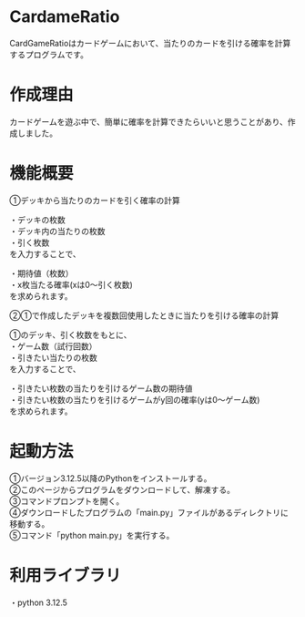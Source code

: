 # CardameRatio

CardGameRatioはカードゲームにおいて、当たりのカードを引ける確率を計算するプログラムです。

# 作成理由

カードゲームを遊ぶ中で、簡単に確率を計算できたらいいと思うことがあり、作成しました。

# 機能概要

①デッキから当たりのカードを引く確率の計算

・デッキの枚数  
・デッキ内の当たりの枚数  
・引く枚数  
を入力することで、  

・期待値（枚数）  
・x枚当たる確率(xは0～引く枚数)  
を求められます。

②①で作成したデッキを複数回使用したときに当たりを引ける確率の計算

①のデッキ、引く枚数をもとに、  
・ゲーム数（試行回数）  
・引きたい当たりの枚数  
を入力することで、  

・引きたい枚数の当たりを引けるゲーム数の期待値  
・引きたい枚数の当たりを引けるゲームがy回の確率(yは0～ゲーム数)  
を求められます。  

# 起動方法

①バージョン3.12.5以降のPythonをインストールする。  
②このページからプログラムをダウンロードして、解凍する。  
③コマンドプロンプトを開く。  
④ダウンロードしたプログラムの「main.py」ファイルがあるディレクトリに移動する。  
⑤コマンド「python main.py」を実行する。  

# 利用ライブラリ

・python 3.12.5  

